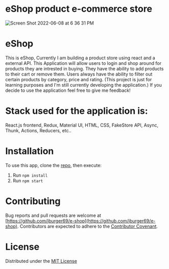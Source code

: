 # eShop product e-commerce store

![Screen Shot 2022-06-08 at 6 36 31 PM](https://user-images.githubusercontent.com/71084231/172729144-6ddbfa82-4fb0-4998-9ab5-e28e602ab6db.png)

# eShop
This is eShop, Currently I am building a product store using react and a external API. This Application will allow users to login and shop around for products they are intrested in buying. They have the ability to add products to their cart or remove them. Users always have the ability to filter out certain products by category, price and rating. (This project is just for learning purposes and I'm still currently developing the application.) If you decide to use the application feel free to give me feedback!

# Stack used for the application is:
React.js frontend,
Redux,
Material UI,
HTML,
CSS,
FakeStore API,
Async, Thunk, Actions, Reducers,
etc..

# Installation
To use this app, clone the [repo](https://github.com/jburger69/e-shop), then execute:

1. Run `npm install`
2. Run `npm start`

# Contributing
Bug reports and pull requests are welcome at [https://github.com/jburger69/e-shop](https://github.com/jburger69/e-shop). Contributors are expected to adhere to the [Contributor Covenant](https://www.contributor-covenant.org/).

# License
Distributed under the [MIT License](https://opensource.org/licenses/MIT)
